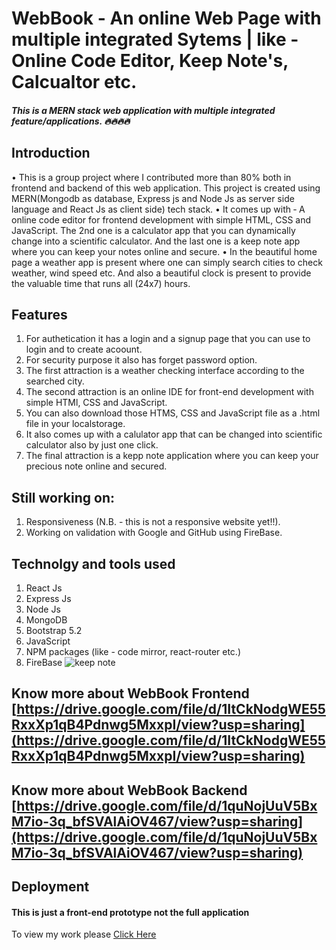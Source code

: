 # WebBook - An online Web Page with multiple integrated Sytems | like - Online Code Editor, Keep Note's, Calcualtor etc.
#####  This is a MERN stack web application with multiple integrated feature/applications. 🔥🔥🔥🔥

## Introduction
• This is a group project where I contributed more than 80% both in frontend and backend of this web application. This project is created using
MERN(Mongodb as database, Express js and Node Js as server side language and React Js as client side) tech stack.
• It comes up with ‑ A online code editor for frontend development with simple HTML, CSS and JavaScript. The 2nd one is a calculator app that
you can dynamically change into a scientific calculator. And the last one is a keep note app where you can keep your notes online and secure.
• In the beautiful home page a weather app is present where one can simply search cities to check weather, wind speed etc. And also a beautiful
clock is present to provide the valuable time that runs all (24x7) hours.

## Features
1. For authetication it has a login and a signup page that you can use to login and to create acoount.
2. For security purpose it also has forget password option.
3. The first attraction is a weather checking interface according to the searched city.
4. The second attraction is an online IDE for front-end development with simple HTMl, CSS and JavaScript.
5. You can also download those HTMS, CSS and JavaScript file as a .html file in your localstorage.
6. It also comes up with a calulator app that can be changed into scientific calculator also by just one click.
7. The final attraction is a kepp note application where you can keep your precious note online and secured.

## Still working on:
1. Responsiveness (N.B. - this is not a responsive website yet!!).
2. Working on validation with Google and GitHub using FireBase.

## Technolgy and tools used
1. React Js
2. Express Js
3. Node Js
4. MongoDB
5. Bootstrap 5.2
6. JavaScript
7. NPM packages (like - code mirror, react-router etc.)
8. FireBase
![keep note](https://github.com/sayan2002-github/WebBook/assets/84588159/2ac28af0-a8f1-4b41-8f2e-5d0646042fbe)

## Know more about WebBook Frontend [https://drive.google.com/file/d/1ItCkNodgWE55RxxXp1qB4Pdnwg5MxxpI/view?usp=sharing](https://drive.google.com/file/d/1ItCkNodgWE55RxxXp1qB4Pdnwg5MxxpI/view?usp=sharing)

## Know more about WebBook Backend [https://drive.google.com/file/d/1quNojUuV5BxM7io-3q_bfSVAlAiOV467/view?usp=sharing](https://drive.google.com/file/d/1quNojUuV5BxM7io-3q_bfSVAlAiOV467/view?usp=sharing)



## Deployment
#### This is just a front-end prototype not the full application
To view my work please [Click Here](https://shiny-tartufo-922b70.netlify.app/)
